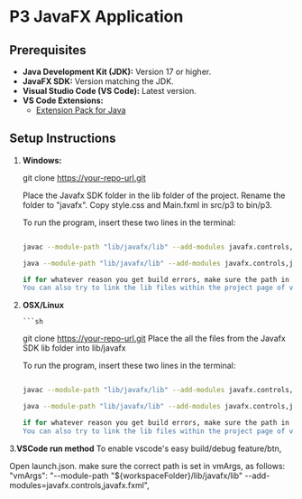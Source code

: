 # P3 JavaFX Application

## Prerequisites

- **Java Development Kit (JDK):** Version 17 or higher.
- **JavaFX SDK:** Version matching the JDK.
- **Visual Studio Code (VS Code):** Latest version.
- **VS Code Extensions:**
  - [Extension Pack for Java](https://marketplace.visualstudio.com/items?itemName=vscjava.vscode-java-pack)

## Setup Instructions



1. **Windows:**

   git clone https://your-repo-url.git

   Place the Javafx SDK folder in the lib folder of the project.
   Rename the folder to "javafx".
   Copy style.css and Main.fxml in src/p3 to bin/p3.
   
   To run the program, insert these two lines in the terminal:

   ```sh

   javac --module-path "lib/javafx/lib" --add-modules javafx.controls,javafx.fxml -d bin src/p3/*.java

   java --module-path "lib/javafx/lib" --add-modules javafx.controls,javafx.fxml -cp bin p3.Main

   if for whatever reason you get build errors, make sure the path in --module-path "lib/javafx/lib" matches the right directory that the lib is located, and your system enviroment variables for the sdk's are set.
   You can also try to link the lib files within the project page of vscode.


2. **OSX/Linux** 

       ```sh
    git clone https://your-repo-url.git
    Place the all the files from the Javafx SDK lib folder into lib/javafx

     To run the program, insert these two lines in the terminal:

   ```sh

   javac --module-path "lib/javafx/lib" --add-modules javafx.controls,javafx.fxml -d bin src/p3/*.java

   java --module-path "lib/javafx/lib" --add-modules javafx.controls,javafx.fxml -cp bin p3.Main

   if for whatever reason you get build errors, make sure the path in --module-path "lib/javafx/lib" matches the right directory that the lib is located, and your system enviroment variables for the sdk's are set.
   You can also try to link the lib files within the project page of vscode.

   
3.**VSCode run method**
To enable vscode's easy build/debug feature/btn,

Open launch.json.
make sure the correct path is set in vmArgs, as follows:
            "vmArgs": "--module-path \"${workspaceFolder}/lib/javafx/lib\" --add-modules=javafx.controls,javafx.fxml",



